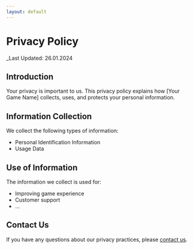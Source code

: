 ```yaml
---
layout: default
---
```


# Privacy Policy

_Last Updated: 26.01.2024

## Introduction

Your privacy is important to us. This privacy policy explains how [Your Game Name] collects, uses, and protects your personal information.

## Information Collection

We collect the following types of information:

- Personal Identification Information
- Usage Data

## Use of Information

The information we collect is used for:

- Improving game experience
- Customer support
- ...

## Contact Us

If you have any questions about our privacy practices, please [contact us](/contact).
